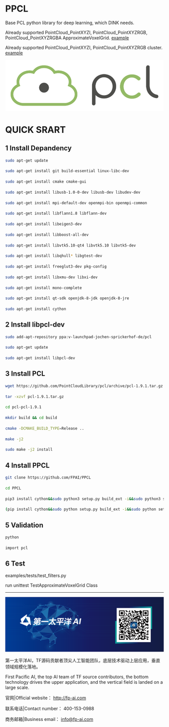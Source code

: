 # PPCL

Base PCL python library for deep learning, which DINK needs.

Already supported PointCloud_PointXYZI, PointCloud_PointXYZRGB, PointCloud_PointXYZRGBA ApproximateVoxelGrid.
[example](https://github.com/FPAI/PPCL/blob/master/examples/tests/test_filters.py)


Already supported PointCloud_PointXYZI, PointCloud_PointXYZRGB cluster.
[example](https://github.com/FPAI/PPCL/blob/master/examples/official/Segmentation/cluster_extraction_XYZI.py)



![PCL](pcl_logo.png)

# QUICK SRART

## 1 Install Depandency

```bash
sudo apt-get update 

sudo apt-get install git build-essential linux-libc-dev 

sudo apt-get install cmake cmake-gui 

sudo apt-get install libusb-1.0-0-dev libusb-dev libudev-dev 

sudo apt-get install mpi-default-dev openmpi-bin openmpi-common 

sudo apt-get install libflann1.8 libflann-dev 

sudo apt-get install libeigen3-dev 

sudo apt-get install libboost-all-dev 

sudo apt-get install libvtk5.10-qt4 libvtk5.10 libvtk5-dev 

sudo apt-get install libqhull* libgtest-dev 

sudo apt-get install freeglut3-dev pkg-config 

sudo apt-get install libxmu-dev libxi-dev 

sudo apt-get install mono-complete 

sudo apt-get install qt-sdk openjdk-8-jdk openjdk-8-jre 

sudo apt-get install cython
```


## 2 Install libpcl-dev


```bash
sudo add-apt-repository ppa:v-launchpad-jochen-sprickerhof-de/pcl

sudo apt-get update

sudo apt-get install libpcl-dev
```


## 3 Install PCL

```bash
wget https://github.com/PointCloudLibrary/pcl/archive/pcl-1.9.1.tar.gz

tar -xzvf pcl-1.9.1.tar.gz

cd pcl-pcl-1.9.1

mkdir build && cd build

cmake -DCMAKE_BUILD_TYPE=Release ..

make -j2

sudo make -j2 install
```

## 4 Install PPCL

```bash
git clone https://github.com/FPAI/PPCL

cd PPCL

pip3 install cython&&sudo python3 setup.py build_ext -i&&sudo python3 setup.py install

(pip install cython&&sudo python setup.py build_ext -i&&sudo python setup.py install)
```

## 5 Validation

```bash
python

import pcl

```

## 6 Test


examples/tests/test_filters.py

run unittest     TestApproximateVoxelGrid Class



***

[![第一太平洋AI](fpai.png)](http://fp-ai.com)

第一太平洋AI，TF源码贡献者顶尖人工智能团队，底层技术驱动上层应用，垂直领域规模化落地。

First Pacific AI, the top AI team of TF source contributors, the bottom technology drives the upper application, and the vertical field is landed on a large scale.


官网|Official website： http://fp-ai.com

联系电话|Contact number： 400-153-0988

商务邮箱|Business email： info@fp-ai.com
